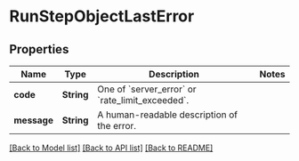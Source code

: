 # RunStepObjectLastError

## Properties
Name | Type | Description | Notes
------------ | ------------- | ------------- | -------------
**code** | **String** | One of &#x60;server_error&#x60; or &#x60;rate_limit_exceeded&#x60;. | 
**message** | **String** | A human-readable description of the error. | 

[[Back to Model list]](../README.md#documentation-for-models) [[Back to API list]](../README.md#documentation-for-api-endpoints) [[Back to README]](../README.md)


